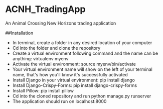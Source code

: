 # ACNH_TradingApp

An Animal Crossing New Horizons trading application

##Installation
- In terminal, create a folder in any desired location of your computer
- Cd into the folder and clone the repository
- Create a virtual environment following command and the name can be anything: virtualenv myenv
- Activate the virtual environment: source myenv/bin/activate
- Your virtual environment name will show on the left of your terminal name, that's how you'll know it's successfully activated
- Install Django in your virtual environment: pip install django
- Install Django-Crispy-Forms: pip install django-crispy-forms
- Install Pillow: pip install pillow
- Cd into the cloned repository and run python manage.py runserver
- The application should run on localhost:8000
